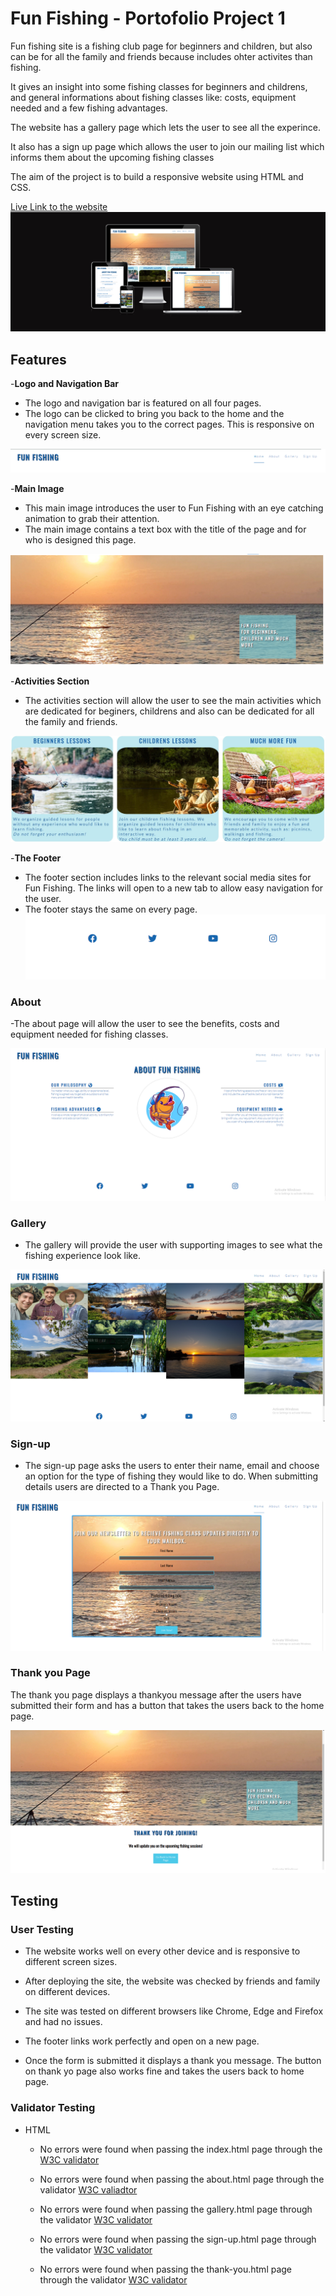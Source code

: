 # Fun Fishing - Portofolio Project 1
Fun fishing site is a fishing club page for beginners and children, but also can be for all the family and friends because includes ohter activites than fishing. 

It gives an insight into some fishing classes for beginners  and childrens, and general informations about fishing classes like: costs, equipment needed and a few fishing advantages.

The website has a gallery page which lets the user to see all the experince.

It also has a sign up page which allows the user to join our mailing list which informs them about the upcoming fishing classes 

The aim of the project is to build a responsive website using HTML and CSS.

[Live Link to the website](https://ionelasabinamacovei.github.io/Portfolio-Project-1/)
![Mock up screenshot](documents/images/responsive-mock-up.bmp)

## __Features__

-__Logo and Navigation Bar__

 - The logo and navigation bar is featured on all four pages.
 - The logo can be clicked to bring you back to the home and the navigation menu takes you to the correct pages. This is responsive on every screen size.

 ![Logo and navigation bar](documents/images/logo-navbar.bmp)

 -__Main Image__

 - This main image introduces the user to Fun Fishing with an eye catching animation to grab their attention.
 - The main image contains a text box with the title of the page and for who is designed this page.

 ![Main Image](documents/images/main-image.bmp)

 -__Activities Section__

 - The activities section will allow the user to see the main activities which are dedicated for beginers, childrens and also can be dedicated for all the family and friends.

 ![Activities Section](documents/images/activities-section.jpg)

 -__The Footer__

 - The footer section includes links to the relevant social media sites for Fun Fishing. The links will open to a new tab to allow easy navigation for the user.
 - The footer stays the same on every page.
 ![Footer](documents/images/footer.png)

### About

-The about page will allow the user to see the benefits, costs and equipment needed for fishing classes.

![About Page](documents/images/about-page.png)

### Gallery

- The gallery will provide the user with supporting images to see what the fishing experience look like. 

![Gallery](documents/images/gallery.png)

### Sign-up

- The sign-up page asks the users to enter their name, email and choose an option for the type of fishing they would like to do. When submitting details users are directed to a Thank you Page.

![Sign up](documents/images/sign-up.png)

### Thank you Page

The thank you page displays a thankyou message after the users have submitted their form and has a button that takes the users back to the home page.

![Thank you](documents/images/thank-you.png)

## __Testing__

### User Testing

- The website works well on every other device and is responsive to different screen sizes.

- After deploying the site, the website was checked by friends and family on different devices.

- The site was tested on different browsers like Chrome, Edge and Firefox and had no issues.

- The footer links work perfectly and open on a new page.

- Once the form is submitted it displays a thank you message. The button on thank yo page also works fine and takes the users back to home page.

### Validator Testing

- HTML
    - No errors were found when passing the index.html page through the [W3C validator](https://validator.w3.org/nu/?showsource=yes&doc=https%3A%2F%2Fionelasabinamacovei.github.io%2FFun-Fishing-Portofolio1%2Findex.html)

    - No errors were found when passing the about.html page through the validator [W3C valiadtor](https://validator.w3.org/nu/?showsource=yes&doc=https%3A%2F%2Fionelasabinamacovei.github.io%2FFun-Fishing-Portofolio1%2Fabout.html)

    - No errors were found when passing the gallery.html page through the validator [W3C validator](https://validator.w3.org/nu/?showsource=yes&doc=https%3A%2F%2Fionelasabinamacovei.github.io%2FFun-Fishing-Portofolio1%2Fgallery.html)

    - No errors were found when passing the sign-up.html page through the validator [W3C validator](https://validator.w3.org/nu/?showsource=yes&doc=https%3A%2F%2Fionelasabinamacovei.github.io%2FFun-Fishing-Portofolio1%2Fsign-up.html)

    - No errors were found when passing the thank-you.html page through the validator [W3C validator](https://validator.w3.org/nu/?showsource=yes&doc=https%3A%2F%2Fionelasabinamacovei.github.io%2FFun-Fishing-Portofolio1%2Fthankyou.html)

